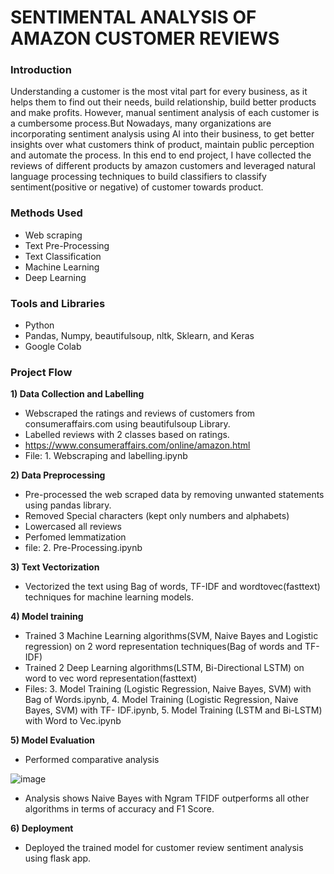# SENTIMENTAL ANALYSIS OF AMAZON CUSTOMER REVIEWS

### Introduction
Understanding a customer is the most vital part for every business, as it helps them to find out their needs, build relationship,  build better products and make profits. However, manual sentiment analysis of each customer is a cumbersome process.But Nowadays, many organizations are incorporating sentiment analysis using AI into their business, to get better insights over what customers think of product, maintain public perception and automate the process. In this end to end project, I have collected the reviews of different products by amazon customers and  leveraged natural language processing techniques to build classifiers to classify sentiment(positive or negative) of customer towards product.

### Methods Used
- Web scraping
- Text Pre-Processing
- Text Classification
- Machine Learning
- Deep Learning

### Tools and Libraries
- Python
- Pandas, Numpy, beautifulsoup, nltk, Sklearn, and Keras
- Google Colab

### Project Flow
<b>1) Data Collection and Labelling</b> 
  - Webscraped the ratings and reviews of customers from consumeraffairs.com using beautifulsoup Library.
  - Labelled reviews with 2 classes based on ratings.
  - https://www.consumeraffairs.com/online/amazon.html
  - File: 1. Webscraping and labelling.ipynb

<b>2) Data Preprocessing</b> 
  - Pre-processed the web scraped data by removing unwanted statements using pandas library.
  - Removed Special characters (kept only numbers and alphabets)
  - Lowercased all reviews
  - Perfomed lemmatization
  - file: 2. Pre-Processing.ipynb

<b>3) Text Vectorization</b> 
  -  Vectorized the text using Bag of words, TF-IDF and wordtovec(fasttext) techniques for machine learning models.

<b>4) Model training</b> 
  - Trained 3 Machine Learning algorithms(SVM, Naive Bayes and Logistic regression) on 2 word representation techniques(Bag of words and TF-IDF)
  - Trained 2 Deep Learning algorithms(LSTM, Bi-Directional LSTM) on word to vec word representation(fasttext)
  - Files: 3. Model Training (Logistic Regression, Naive Bayes, SVM) with Bag of Words.ipynb, 4. Model Training (Logistic Regression, Naive Bayes, SVM) with TF-    IDF.ipynb, 5. Model Training (LSTM and Bi-LSTM) with Word to Vec.ipynb
  
  
<b>5) Model Evaluation</b>
  - Performed comparative analysis
  
  ![image](https://user-images.githubusercontent.com/55615788/196811712-3db18ac2-287e-4072-be64-4ba2aabfaa04.png)
  
  - Analysis shows Naive Bayes with Ngram TFIDF outperforms all other algorithms in terms of accuracy and F1 Score.

<b>6) Deployment</b>
  - Deployed the trained model for customer review sentiment analysis using flask app. 
